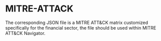 # MITRE-ATTACK
The corresponding JSON file is a MITRE ATT&amp;CK matrix customized specifically for the financial sector, the file should be used within MITRE ATT&CK Navigator. 
